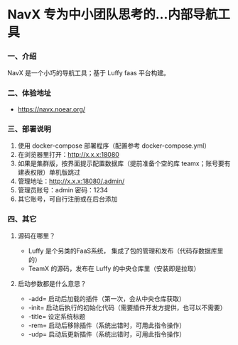 # NavX 专为中小团队思考的...内部导航工具

### 一、介绍

NavX 是一个小巧的导航工具；基于 Luffy faas 平台构建。


### 二、体验地址

* https://navx.noear.org/


### 三、部署说明

1. 使用 docker-compose 部署程序（配置参考 docker-compose.yml）
2. 在浏览器里打开：http://x.x.x:18080
3. 如果是集群版，按界面提示配置数据库（提前准备个空的库 teamx；账号要有建表权限）单机版跳过
4. 管理地址：http://x.x.x:18080/.admin/
5. 管理员账号：admin  密码：1234
6. 其它账号，可自行注册或在后台添加


### 四、其它

1. 源码在哪里？
   * Luffy 是个另类的FaaS系统， 集成了包的管理和发布（代码存数据库里的）
   * TeamX 的源码，发布在 Luffy 的中央仓库里（安装即是拉取）

2. 启动参数都是什么意思？
   * -add= 启动后加载的插件（第一次，会从中央仓库获取）
   * -init= 启动后执行的初始化代码（需要插件开发方提供，也可以不需要）
   * -title= 设定系统标题
   * -rem= 启动后移除插件（系统出错时，可用此指令操作）
   * -udp= 启动后更新插件（系统出错时，可用此指令操作）

